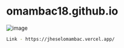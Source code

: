 # omambac18.github.io
![image](https://github.com/user-attachments/assets/76723b61-4c47-462e-ae03-7303b9aecc1e)
```sh
Link - https://jheselomambac.vercel.app/
```
